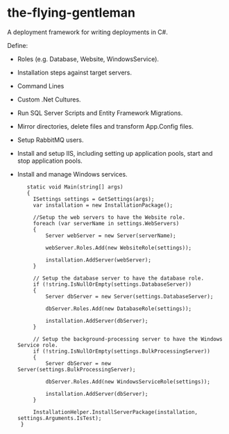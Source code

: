# the-flying-gentleman

A deployment framework for writing deployments in C#.

Define:
* Roles (e.g. Database, Website, WindowsService).
* Installation steps against target servers.
 * Command Lines
 * Custom .Net Cultures.
 * Run SQL Server Scripts and Entity Framework Migrations.
 * Mirror directories, delete files and transform App.Config files.
 * Setup RabbitMQ users.
 * Install and setup IIS, including setting up application pools, start and stop application pools.
 * Install and manage Windows services.

          static void Main(string[] args)
          {
            ISettings settings = GetSettings(args);
            var installation = new InstallationPackage();

            //Setup the web servers to have the Website role.
            foreach (var serverName in settings.WebServers)
            {
                Server webServer = new Server(serverName);

                webServer.Roles.Add(new WebsiteRole(settings));

                installation.AddServer(webServer);
            }
            
            // Setup the database server to have the database role.
            if (!string.IsNullOrEmpty(settings.DatabaseServer))
            {
                Server dbServer = new Server(settings.DatabaseServer);

                dbServer.Roles.Add(new DatabaseRole(settings));

                installation.AddServer(dbServer);
            }

            // Setup the background-processing server to have the Windows Service role.
            if (!string.IsNullOrEmpty(settings.BulkProcessingServer))
            {
                Server dbServer = new Server(settings.BulkProcessingServer);

                dbServer.Roles.Add(new WindowsServiceRole(settings));

                installation.AddServer(dbServer);
            }

            InstallationHelper.InstallServerPackage(installation, settings.Arguments.IsTest);        
        }
